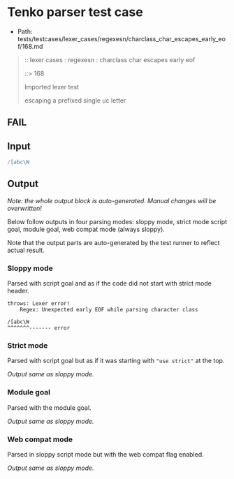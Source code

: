 # Tenko parser test case

- Path: tests/testcases/lexer_cases/regexesn/charclass_char_escapes_early_eof/168.md

> :: lexer cases : regexesn : charclass char escapes early eof
>
> ::> 168
>
> Imported lexer test
>
> escaping a prefixed single uc letter

## FAIL

## Input

`````js
/[abc\W
`````

## Output

_Note: the whole output block is auto-generated. Manual changes will be overwritten!_

Below follow outputs in four parsing modes: sloppy mode, strict mode script goal, module goal, web compat mode (always sloppy).

Note that the output parts are auto-generated by the test runner to reflect actual result.

### Sloppy mode

Parsed with script goal and as if the code did not start with strict mode header.

`````
throws: Lexer error!
    Regex: Unexpected early EOF while parsing character class

/[abc\W
^^^^^^^------- error
`````

### Strict mode

Parsed with script goal but as if it was starting with `"use strict"` at the top.

_Output same as sloppy mode._

### Module goal

Parsed with the module goal.

_Output same as sloppy mode._

### Web compat mode

Parsed in sloppy script mode but with the web compat flag enabled.

_Output same as sloppy mode._
